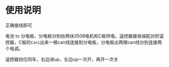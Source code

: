 # 使用说明

正确接线即可

电池 to 分电板，分电板分别给两块3508电机和C板供电，遥控器接收端配对好遥控器，C板的`Can1`出来一根can线连接到分电板，分电板出两根can线分别连接两个电调。

遥控器挡位同车，右边进up，左边up一次开，再开一次关
